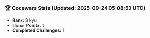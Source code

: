 ### 🏆 Codewars Stats (Updated: 2025-09-24 05:08:50 UTC)

- **Rank:** 8 kyu
- **Honor Points:** 3
- **Completed Challenges:** 1

